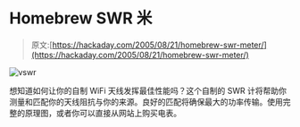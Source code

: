 # Homebrew SWR 米

> 原文:[https://hackaday.com/2005/08/21/homebrew-swr-meter/](https://hackaday.com/2005/08/21/homebrew-swr-meter/)

![vswr](../Images/bd136139a204a07600ac32ec2c07b9db.png)

想知道如何让你的自制 WiFi 天线发挥最佳性能吗？这个自制的 SWR 计将帮助你测量和匹配你的天线阻抗与你的来源。良好的匹配将确保最大的功率传输。使用完整的原理图，或者你可以直接从网站上购买电表。